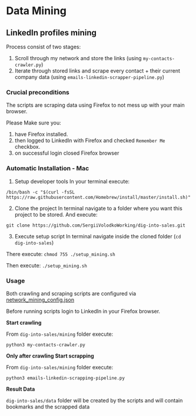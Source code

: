 # Data Mining

## LinkedIn profiles mining

Process consist of two stages:
1. Scroll through my network and store the links (using `my-contacts-crawler.py`)
2. Iterate through stored links and scrape every contact + their current company data (using `emails-linkedin-scrapper-pipeline.py`)

### Crucial preconditions
The scripts are scraping data using Firefox to not mess up with your main browser.

Please Make sure you:
1. have Firefox installed.
2. then logged to LinkedIn with Firefox and checked `Remember Me` checkbox.
3. on successful login closed Firefox browser

### Automatic Installation - Mac

1. Setup developer tools
In your terminal execute:

`/bin/bash -c "$(curl -fsSL https://raw.githubusercontent.com/Homebrew/install/master/install.sh)"`

2. Clone the project
In terminal navigate to a folder where you want this project to be stored.
And execute: 

`git clone https://github.com/SergiiVolodkoWorking/dig-into-sales.git`

3. Execute setup script
In terminal navigate inside the cloned folder (`cd dig-into-sales`)

There execute: `chmod 755 ./setup_mining.sh`

Then execute: `./setup_mining.sh`

### Usage
Both crawling and scraping scripts are configured via [network_mining_config.json](network_mining_config.json) 

Before running scripts login to LinkedIn in your Firefox browser.


**Start crawling**

From `dig-into-sales/mining` folder execute:

`python3 my-contacts-crawler.py`


**Only after crawling Start scrapping**

From `dig-into-sales/mining` folder execute:

`python3 emails-linkedin-scrapping-pipeline.py`


**Result Data**

`dig-into-sales/data` folder will be created by the scripts and will contain bookmarks and the scrapped data